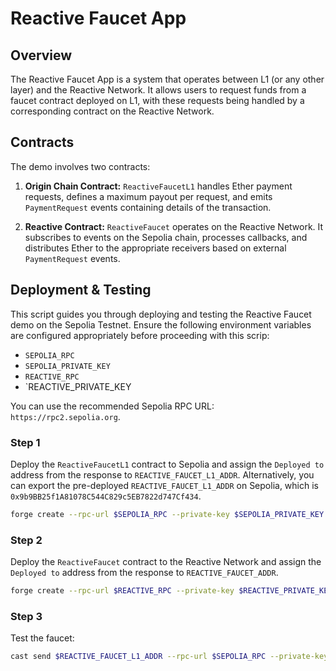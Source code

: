 # Reactive Faucet App

## Overview

The Reactive Faucet App is a system that operates between L1 (or any other layer) and the Reactive Network. It allows users to request funds from a faucet contract deployed on L1, with these requests being handled by a corresponding contract on the Reactive Network.

## Contracts

The demo involves two contracts:

1. **Origin Chain Contract:** `ReactiveFaucetL1` handles Ether payment requests, defines a maximum payout per request, and emits `PaymentRequest` events containing details of the transaction.

2. **Reactive Contract:** `ReactiveFaucet` operates on the Reactive Network. It subscribes to events on the Sepolia chain, processes callbacks, and distributes Ether to the appropriate receivers based on external `PaymentRequest` events.

## Deployment & Testing

This script guides you through deploying and testing the Reactive Faucet demo on the Sepolia Testnet. Ensure the following environment variables are configured appropriately before proceeding with this scrip:

* `SEPOLIA_RPC`
* `SEPOLIA_PRIVATE_KEY`
* `REACTIVE_RPC`
* `REACTIVE_PRIVATE_KEY

You can use the recommended Sepolia RPC URL: `https://rpc2.sepolia.org`.

### Step 1

Deploy the `ReactiveFaucetL1` contract to Sepolia and assign the `Deployed to` address from the response to `REACTIVE_FAUCET_L1_ADDR`. Alternatively, you can export the pre-deployed `REACTIVE_FAUCET_L1_ADDR` on Sepolia, which is `0x9b9BB25f1A81078C544C829c5EB7822d747Cf434`.

```bash
forge create --rpc-url $SEPOLIA_RPC --private-key $SEPOLIA_PRIVATE_KEY src/faucet/ReactiveFaucetL1.sol:ReactiveFaucetL1 --constructor-args 1ether
```

### Step 2

Deploy the `ReactiveFaucet` contract to the Reactive Network and assign the `Deployed to` address from the response to `REACTIVE_FAUCET_ADDR`.

```bash
forge create --rpc-url $REACTIVE_RPC --private-key $REACTIVE_PRIVATE_KEY src/faucet/ReactiveFaucet.sol:ReactiveFaucet --value 10ether --constructor-args $REACTIVE_FAUCET_L1_ADDR 1ether
```

### Step 3

Test the faucet:

```bash
cast send $REACTIVE_FAUCET_L1_ADDR --rpc-url $SEPOLIA_RPC --private-key $SEPOLIA_PRIVATE_KEY --value 0.01ether
```